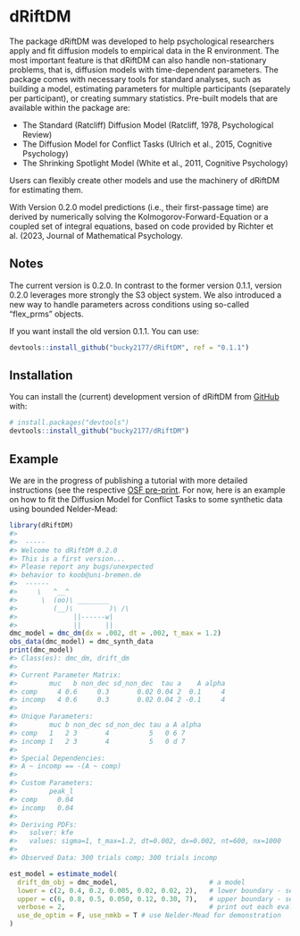 
# dRiftDM

The package dRiftDM was developed to help psychological researchers
apply and fit diffusion models to empirical data in the R environment.
The most important feature is that dRiftDM can also handle
non-stationary problems, that is, diffusion models with time-dependent
parameters. The package comes with necessary tools for standard
analyses, such as building a model, estimating parameters for multiple
participants (separately per participant), or creating summary
statistics. Pre-built models that are available within the package are:

- The Standard (Ratcliff) Diffusion Model (Ratcliff, 1978, Psychological
  Review)
- The Diffusion Model for Conflict Tasks (Ulrich et al., 2015, Cognitive
  Psychology)
- The Shrinking Spotlight Model (White et al., 2011, Cognitive
  Psychology)

Users can flexibly create other models and use the machinery of dRiftDM
for estimating them.

With Version 0.2.0 model predictions (i.e., their first-passage time)
are derived by numerically solving the Kolmogorov-Forward-Equation or a
coupled set of integral equations, based on code provided by Richter et
al. (2023, Journal of Mathematical Psychology.

## Notes

The current version is 0.2.0. In contrast to the former version 0.1.1,
version 0.2.0 leverages more strongly the S3 object system. We also
introduced a new way to handle parameters across conditions using
so-called “flex_prms” objects.

If you want install the old version 0.1.1. You can use:

``` r
devtools::install_github("bucky2177/dRiftDM", ref = "0.1.1")
```

## Installation

You can install the (current) development version of dRiftDM from
[GitHub](https://github.com/) with:

``` r
# install.packages("devtools")
devtools::install_github("bucky2177/dRiftDM")
```

## Example

We are in the progress of publishing a tutorial with more detailed
instructions (see the respective [OSF
pre-print](https://osf.io/preprints/osf/3t2vf). For now, here is an
example on how to fit the Diffusion Model for Conflict Tasks to some
synthetic data using bounded Nelder-Mead:

``` r
library(dRiftDM)
#> 
#>  ----- 
#> Welcome to dRiftDM 0.2.0 
#> This is a first version... 
#> Please report any bugs/unexpected  
#> behavior to koob@uni-bremen.de 
#>  ------ 
#>     \   ^__^ 
#>      \  (oo)\ ________ 
#>         (__)\         )\ /\ 
#>              ||------w|
#>              ||      ||
dmc_model = dmc_dm(dx = .002, dt = .002, t_max = 1.2)
obs_data(dmc_model) = dmc_synth_data
print(dmc_model)
#> Class(es): dmc_dm, drift_dm
#> 
#> Current Parameter Matrix:
#>        muc   b non_dec sd_non_dec  tau a    A alpha
#> comp     4 0.6     0.3       0.02 0.04 2  0.1     4
#> incomp   4 0.6     0.3       0.02 0.04 2 -0.1     4
#> 
#> Unique Parameters:
#>        muc b non_dec sd_non_dec tau a A alpha
#> comp   1   2 3       4          5   0 6 7    
#> incomp 1   2 3       4          5   0 d 7    
#> 
#> Special Dependencies:
#> A ~ incomp == -(A ~ comp)
#> 
#> Custom Parameters:
#>        peak_l
#> comp     0.04
#> incomp   0.04
#> 
#> Deriving PDFs:
#>   solver: kfe
#>   values: sigma=1, t_max=1.2, dt=0.002, dx=0.002, nt=600, nx=1000
#> 
#> Observed Data: 300 trials comp; 300 trials incomp
```

``` r
est_model = estimate_model(
  drift_dm_obj = dmc_model,                       # a model
  lower = c(2, 0.4, 0.2, 0.005, 0.02, 0.02, 2),   # lower boundary - search space
  upper = c(6, 0.8, 0.5, 0.050, 0.12, 0.30, 7),   # upper boundary - search space
  verbose = 2,                                    # print out each evaluation
  use_de_optim = F, use_nmkb = T # use Nelder-Mead for demonstration
)
```
